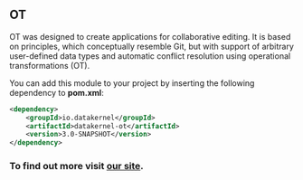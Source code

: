 ## OT

OT was designed to create applications for collaborative editing. It is based on principles, which conceptually resemble 
Git, but with support of arbitrary user-defined data types and automatic conflict resolution using operational 
transformations (OT).

You can add this module to your project by inserting the following dependency to **pom.xml**:
```xml
<dependency>
    <groupId>io.datakernel</groupId>
    <artifactId>datakernel-ot</artifactId>
    <version>3.0-SNAPSHOT</version>
</dependency>
```

### To find out more visit [our site](https://datakernel.io/docs/cloud/ot.html).
 